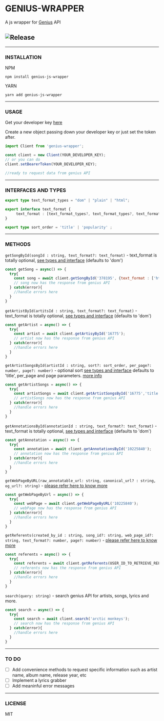 # GENIUS-WRAPPER
A js wrapper for [Genius](https://genius.com/) API

![Release](https://badgen.net/github/release/VitorDiass/genius-wrapper)
---


---
### INSTALLATION

NPM
```
npm install genius-js-wrapper
```
YARN
```
yarn add genius-js-wrapper
```
---
### USAGE

Get your developer key [here](https://genius.com/developers)

Create a new object passing down your developer key or just set the token after. 
```js
import Client from 'genius-wrapper';

const client = new Client(YOUR_DEVELOPER_KEY);
// or you can do
client.setBearerToken(YOUR_DEVELOPER_KEY);

//ready to request data from genius API
```
---

### INTERFACES AND TYPES

```ts
export type text_format_types = "dom" | "plain" | "html";

export interface text_format {
     text_format : [text_format_types?, text_format_types?, text_format_types?];
}

export type sort_order = 'title' | 'popularity' ;

```

---
### METHODS

`getSongById(songId : string, text_format?: text_format)` - text_format is totally optional, [see types and interface](#interfaces-and-types) (defaults to 'dom')

```js
const getSong = async() => {
  try{
    const song = await client.getSongById('378195', {text_format : ['html']});
    // song now has the response from genius API
  } catch(error){
    //handle errors here
  }
}
```

`getArtistById(artitsId : string, text_format?: text_format)` - text_format is totally optional, [see types and interface](#interfaces-and-types) (defaults to 'dom')

```js
const getArtist = async() => {
  try{
    const artist = await client.getArtisyById('16775');
    // artist now has the response from genius API
  } catch(error){
    //handle errors here
  }
}
```

`getArtistSongsById(artistId : string, sort?: sort_order, per_page?: number, page?: number)` - optional sort [see types and interface](#interfaces-and-types) defaults to 'title', per_page and page parameters. [more info](https://docs.genius.com/#artists-h2)


```js
const getArtistSongs = async() => {
  try{
    const artistSongs = await client.getArtistSongsById('16775','title', 5, 3);
    // artistSongs now has the response from genius API
  } catch(error){
    //handle errors here
  }
}
```

`getAnnotationsById(annotationId : string, text_format?: text_format)` - text_format is totally optional, [see types and interface](#interfaces-and-types) (defaults to 'dom')

```js
const getAnnotation = async() => {
  try{
    const annotation = await client.getAnnotationsById('10225840');
    // annotation now has the response from genius API
  } catch(error){
    //handle errors here
  }
}
```

`getWebPageByURL(raw_annotatable_url: string, canonical_url? : string, og_url?: string)` - [please refer here to know more](https://docs.genius.com/#web_pages-h2)


```js
const getWebPageByUrl = async() => {
  try{
    const webPage = await client.getWebPageByURL('10225840');
    // webPage now has the response from genius API
  } catch(error){
    //handle errors here
  }
}
```

`getReferents(created_by_id : string, song_id?: string, web_page_id?: string, text_format?: number, page?: number)` - [please refer here to know more](https://docs.genius.com/#referents-h2)

```js
const referents = async() => {
  try{
    const referents = await client.getReferents(USER_ID_TO_RETRIEVE_REFERENTS_FROM);
    // referents now has the response from genius API
  } catch(error){
    //handle errors here
  }
}
```

`search(query: string)` - search genius API for artists, songs, lyrics and more. 

```js
const search = async() => {
  try{
    const search = await client.search('arctic monkeys');
    // search now has the response from genius API
  } catch(error){
    //handle errors here
  }
}
```

---

### TO DO

- [ ] Add convenience methods to request specific information such as artist name, album name, release year, etc
- [ ] Implement a lyrics grabber
- [ ] Add meaninful error messages

---

### LICENSE
MIT



